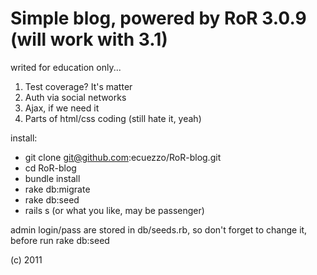 # Simple blog, powered by RoR 3.0.9 (will work with 3.1)
writed for education only...

1. Test coverage? It's matter
2. Auth via social networks
3. Ajax, if we need it
4. Parts of html/css coding (still hate it, yeah)

install:

* git clone git@github.com:ecuezzo/RoR-blog.git
* cd RoR-blog
* bundle install
* rake db:migrate
* rake db:seed
* rails s (or what you like, may be passenger)

admin login/pass are stored in db/seeds.rb, so don't forget to change it, before run
rake db:seed

(c) 2011

